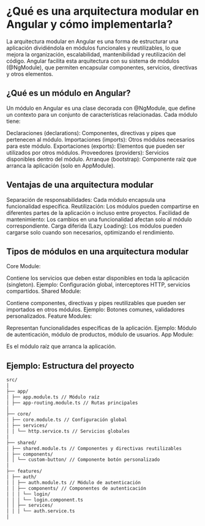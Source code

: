 # ¿Qué es una arquitectura modular en Angular y cómo implementarla?

La arquitectura modular en Angular es una forma de estructurar una aplicación dividiéndola en módulos funcionales y reutilizables, lo que mejora la organización, escalabilidad, mantenibilidad y reutilización del código. Angular facilita esta arquitectura con su sistema de módulos (@NgModule), que permiten encapsular componentes, servicios, directivas y otros elementos.

## ¿Qué es un módulo en Angular?

Un módulo en Angular es una clase decorada con @NgModule, que define un contexto para un conjunto de características relacionadas. Cada módulo tiene:

Declaraciones (declarations): Componentes, directivas y pipes que pertenecen al módulo.
Importaciones (imports): Otros módulos necesarios para este módulo.
Exportaciones (exports): Elementos que pueden ser utilizados por otros módulos.
Proveedores (providers): Servicios disponibles dentro del módulo.
Arranque (bootstrap): Componente raíz que arranca la aplicación (solo en AppModule).

## Ventajas de una arquitectura modular

Separación de responsabilidades:
Cada módulo encapsula una funcionalidad específica.
Reutilización:
Los módulos pueden compartirse en diferentes partes de la aplicación o incluso entre proyectos.
Facilidad de mantenimiento:
Los cambios en una funcionalidad afectan solo al módulo correspondiente.
Carga diferida (Lazy Loading):
Los módulos pueden cargarse solo cuando son necesarios, optimizando el rendimiento.

## Tipos de módulos en una arquitectura modular

Core Module:

Contiene los servicios que deben estar disponibles en toda la aplicación (singleton).
Ejemplo: Configuración global, interceptores HTTP, servicios compartidos.
Shared Module:

Contiene componentes, directivas y pipes reutilizables que pueden ser importados en otros módulos.
Ejemplo: Botones comunes, validadores personalizados.
Feature Modules:

Representan funcionalidades específicas de la aplicación.
Ejemplo: Módulo de autenticación, módulo de productos, módulo de usuarios.
App Module:

Es el módulo raíz que arranca la aplicación.

## Ejemplo: Estructura del proyecto

```bash
src/
│
├── app/
│ ├── app.module.ts // Módulo raíz
│ ├── app-routing.module.ts // Rutas principales
│
├── core/
│ ├── core.module.ts // Configuración global
│ ├── services/
│ │ └── http.service.ts // Servicios globales
│
├── shared/
│ ├── shared.module.ts // Componentes y directivas reutilizables
│ ├── components/
│ │ └── custom-button/ // Componente botón personalizado
│
├── features/
│ ├── auth/
│ │ ├── auth.module.ts // Módulo de autenticación
│ │ ├── components/ // Componentes de autenticación
│ │ │ └── login/
│ │ │ └── login.component.ts
│ │ ├── services/
│ │ │ └── auth.service.ts
│
```
